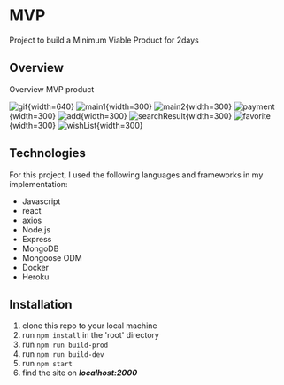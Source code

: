 # MVP
Project to build a Minimum Viable Product for 2days

## Overview
Overview MVP product

![gif](img/mvp.gif){width=640}
![main1](img/main1.png){width=300} ![main2](img/main2.png){width=300}
![payment](img/payment.png){width=300}
![add](img/add.png){width=300}
![searchResult](img/searchResult.png){width=300}
![favorite](img/favorite.png){width=300}
![wishList](img/wishList.png){width=300}

## Technologies
For this project, I used the following languages and frameworks in my implementation:
- Javascript
- react
- axios
- Node.js
- Express
- MongoDB
- Mongoose ODM
- Docker
- Heroku

## Installation
  1. clone this repo to your local machine
  2. run ```npm install``` in the 'root' directory
  2. run ```npm run build-prod```
  3. run ```npm run build-dev```
  4. run ```npm start```
  5. find the site on ***localhost:2000***
